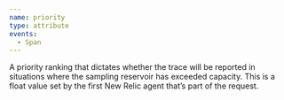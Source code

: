 ```yaml
---
name: priority
type: attribute
events:
  - Span
---
```


A priority ranking that dictates whether the trace will be reported in situations where the sampling reservoir has exceeded capacity. This is a float value set by the first New Relic agent that’s part of the request.